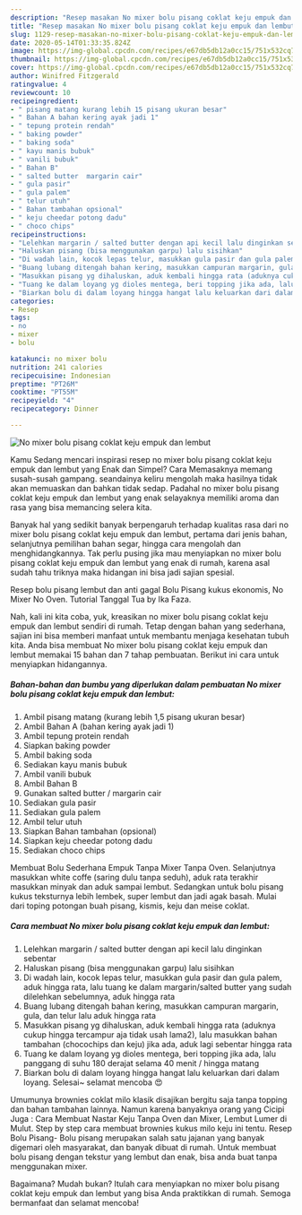 ```yaml
---
description: "Resep masakan No mixer bolu pisang coklat keju empuk dan lembut | Langkah Membuat No mixer bolu pisang coklat keju empuk dan lembut Yang Enak dan Simpel"
title: "Resep masakan No mixer bolu pisang coklat keju empuk dan lembut | Langkah Membuat No mixer bolu pisang coklat keju empuk dan lembut Yang Enak dan Simpel"
slug: 1129-resep-masakan-no-mixer-bolu-pisang-coklat-keju-empuk-dan-lembut-langkah-membuat-no-mixer-bolu-pisang-coklat-keju-empuk-dan-lembut-yang-enak-dan-simpel
date: 2020-05-14T01:33:35.824Z
image: https://img-global.cpcdn.com/recipes/e67db5db12a0cc15/751x532cq70/no-mixer-bolu-pisang-coklat-keju-empuk-dan-lembut-foto-resep-utama.jpg
thumbnail: https://img-global.cpcdn.com/recipes/e67db5db12a0cc15/751x532cq70/no-mixer-bolu-pisang-coklat-keju-empuk-dan-lembut-foto-resep-utama.jpg
cover: https://img-global.cpcdn.com/recipes/e67db5db12a0cc15/751x532cq70/no-mixer-bolu-pisang-coklat-keju-empuk-dan-lembut-foto-resep-utama.jpg
author: Winifred Fitzgerald
ratingvalue: 4
reviewcount: 10
recipeingredient:
- " pisang matang kurang lebih 15 pisang ukuran besar"
- " Bahan A bahan kering ayak jadi 1"
- " tepung protein rendah"
- " baking powder"
- " baking soda"
- " kayu manis bubuk"
- " vanili bubuk"
- " Bahan B"
- " salted butter  margarin cair"
- " gula pasir"
- " gula palem"
- " telur utuh"
- " Bahan tambahan opsional"
- " keju cheedar potong dadu"
- " choco chips"
recipeinstructions:
- "Lelehkan margarin / salted butter dengan api kecil lalu dinginkan sebentar"
- "Haluskan pisang (bisa menggunakan garpu) lalu sisihkan"
- "Di wadah lain, kocok lepas telur, masukkan gula pasir dan gula palem, aduk hingga rata, lalu tuang ke dalam margarin/salted butter yang sudah dilelehkan sebelumnya, aduk hingga rata"
- "Buang lubang ditengah bahan kering, masukkan campuran margarin, gula, dan telur lalu aduk hingga rata"
- "Masukkan pisang yg dihaluskan, aduk kembali hingga rata (aduknya cukup hingga tercampur aja tidak usah lama2), lalu masukkan bahan tambahan (chocochips dan keju) jika ada, aduk lagi sebentar hingga rata"
- "Tuang ke dalam loyang yg dioles mentega, beri topping jika ada, lalu panggang di suhu 180 derajat selama 40 menit / hingga matang"
- "Biarkan bolu di dalam loyang hingga hangat lalu keluarkan dari dalam loyang. Selesai~ selamat mencoba 😍"
categories:
- Resep
tags:
- no
- mixer
- bolu

katakunci: no mixer bolu 
nutrition: 241 calories
recipecuisine: Indonesian
preptime: "PT26M"
cooktime: "PT55M"
recipeyield: "4"
recipecategory: Dinner

---
```



![No mixer bolu pisang coklat keju empuk dan lembut](https://img-global.cpcdn.com/recipes/e67db5db12a0cc15/751x532cq70/no-mixer-bolu-pisang-coklat-keju-empuk-dan-lembut-foto-resep-utama.jpg)

Kamu Sedang mencari inspirasi resep no mixer bolu pisang coklat keju empuk dan lembut yang Enak dan Simpel? Cara Memasaknya memang susah-susah gampang. seandainya keliru mengolah maka hasilnya tidak akan memuaskan dan bahkan tidak sedap. Padahal no mixer bolu pisang coklat keju empuk dan lembut yang enak selayaknya memiliki aroma dan rasa yang bisa memancing selera kita.

Banyak hal yang sedikit banyak berpengaruh terhadap kualitas rasa dari no mixer bolu pisang coklat keju empuk dan lembut, pertama dari jenis bahan, selanjutnya pemilihan bahan segar, hingga cara mengolah dan menghidangkannya. Tak perlu pusing jika mau menyiapkan no mixer bolu pisang coklat keju empuk dan lembut yang enak di rumah, karena asal sudah tahu triknya maka hidangan ini bisa jadi sajian spesial.

Resep bolu pisang lembut dan anti gagal Bolu Pisang kukus ekonomis, No Mixer No Oven. Tutorial Tanggal Tua by Ika Faza.


Nah, kali ini kita coba, yuk, kreasikan no mixer bolu pisang coklat keju empuk dan lembut sendiri di rumah. Tetap dengan bahan yang sederhana, sajian ini bisa memberi manfaat untuk membantu menjaga kesehatan tubuh kita. Anda bisa membuat No mixer bolu pisang coklat keju empuk dan lembut memakai 15 bahan dan 7 tahap pembuatan. Berikut ini cara untuk menyiapkan hidangannya.

<!--inarticleads1-->

##### Bahan-bahan dan bumbu yang diperlukan dalam pembuatan No mixer bolu pisang coklat keju empuk dan lembut:

1. Ambil  pisang matang (kurang lebih 1,5 pisang ukuran besar)
1. Ambil  Bahan A (bahan kering ayak jadi 1)
1. Ambil  tepung protein rendah
1. Siapkan  baking powder
1. Ambil  baking soda
1. Sediakan  kayu manis bubuk
1. Ambil  vanili bubuk
1. Ambil  Bahan B
1. Gunakan  salted butter / margarin cair
1. Sediakan  gula pasir
1. Sediakan  gula palem
1. Ambil  telur utuh
1. Siapkan  Bahan tambahan (opsional)
1. Siapkan  keju cheedar potong dadu
1. Sediakan  choco chips


Membuat Bolu Sederhana Empuk Tanpa Mixer Tanpa Oven. Selanjutnya masukkan white coffe (saring dulu tanpa seduh), aduk rata terakhir masukkan minyak dan aduk sampai lembut. Sedangkan untuk bolu pisang kukus teksturnya lebih lembek, super lembut dan jadi agak basah. Mulai dari toping potongan buah pisang, kismis, keju dan meise coklat. 

<!--inarticleads2-->

##### Cara membuat No mixer bolu pisang coklat keju empuk dan lembut:

1. Lelehkan margarin / salted butter dengan api kecil lalu dinginkan sebentar
1. Haluskan pisang (bisa menggunakan garpu) lalu sisihkan
1. Di wadah lain, kocok lepas telur, masukkan gula pasir dan gula palem, aduk hingga rata, lalu tuang ke dalam margarin/salted butter yang sudah dilelehkan sebelumnya, aduk hingga rata
1. Buang lubang ditengah bahan kering, masukkan campuran margarin, gula, dan telur lalu aduk hingga rata
1. Masukkan pisang yg dihaluskan, aduk kembali hingga rata (aduknya cukup hingga tercampur aja tidak usah lama2), lalu masukkan bahan tambahan (chocochips dan keju) jika ada, aduk lagi sebentar hingga rata
1. Tuang ke dalam loyang yg dioles mentega, beri topping jika ada, lalu panggang di suhu 180 derajat selama 40 menit / hingga matang
1. Biarkan bolu di dalam loyang hingga hangat lalu keluarkan dari dalam loyang. Selesai~ selamat mencoba 😍


Umumunya brownies coklat milo klasik disajikan bergitu saja tanpa topping dan bahan tambahan lainnya. Namun karena banyaknya orang yang Cicipi Juga : Cara Membuat Nastar Keju Tanpa Oven dan Mixer, Lembut Lumer di Mulut. Step by step cara membuat brownies kukus milo keju ini tentu. Resep Bolu Pisang- Bolu pisang merupakan salah satu jajanan yang banyak digemari oleh masyarakat, dan banyak dibuat di rumah. Untuk membuat bolu pisang dengan tekstur yang lembut dan enak, bisa anda buat tanpa menggunakan mixer. 

Bagaimana? Mudah bukan? Itulah cara menyiapkan no mixer bolu pisang coklat keju empuk dan lembut yang bisa Anda praktikkan di rumah. Semoga bermanfaat dan selamat mencoba!
